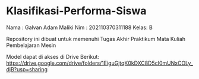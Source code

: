 # Klasifikasi-Performa-Siswa
Nama : Galvan Adam Maliki
Nim  : 202110370311188
Kelas: B

Repository ini dibuat untuk memenuhi Tugas Akhir Praktikum Mata Kuliah Pembelajaran Mesin

Model dapat di akses di Drive Berikut:
https://drive.google.com/drive/folders/1EiguGjtqK0kDXC8D5cI0mUNxCOLy_djB?usp=sharing
